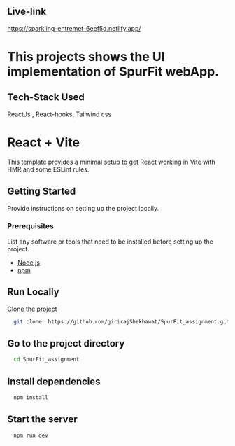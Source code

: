 ## Live-link
https://sparkling-entremet-6eef5d.netlify.app/

# This projects shows the UI implementation of SpurFit webApp.

## Tech-Stack Used
ReactJs , React-hooks, Tailwind css 


# React + Vite

This template provides a minimal setup to get React working in Vite with HMR and some ESLint rules.
## Getting Started

Provide instructions on setting up the project locally.

### Prerequisites

List any software or tools that need to be installed before setting up the project.

- [Node.js](https://nodejs.org/) 
- [npm](https://www.npmjs.com/) 
 
 

## Run Locally

Clone the project

```bash
  git clone  https://github.com/girirajShekhawat/SpurFit_assignment.git

```

## Go to the project directory

```bash
  cd SpurFit_assignment
```

## Install dependencies

```bash
  npm install
```

## Start the server

```bash
  npm run dev
```


 



 
